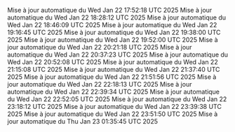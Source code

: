 Mise à jour automatique du Wed Jan 22 17:52:18 UTC 2025
Mise à jour automatique du Wed Jan 22 18:28:12 UTC 2025
Mise à jour automatique du Wed Jan 22 18:46:09 UTC 2025
Mise à jour automatique du Wed Jan 22 19:16:45 UTC 2025
Mise à jour automatique du Wed Jan 22 19:38:00 UTC 2025
Mise à jour automatique du Wed Jan 22 19:52:00 UTC 2025
Mise à jour automatique du Wed Jan 22 20:21:18 UTC 2025
Mise à jour automatique du Wed Jan 22 20:37:23 UTC 2025
Mise à jour automatique du Wed Jan 22 20:52:08 UTC 2025
Mise à jour automatique du Wed Jan 22 21:15:08 UTC 2025
Mise à jour automatique du Wed Jan 22 21:37:40 UTC 2025
Mise à jour automatique du Wed Jan 22 21:51:56 UTC 2025
Mise à jour automatique du Wed Jan 22 22:18:13 UTC 2025
Mise à jour automatique du Wed Jan 22 22:39:34 UTC 2025
Mise à jour automatique du Wed Jan 22 22:52:05 UTC 2025
Mise à jour automatique du Wed Jan 22 23:18:12 UTC 2025
Mise à jour automatique du Wed Jan 22 23:39:38 UTC 2025
Mise à jour automatique du Wed Jan 22 23:51:50 UTC 2025
Mise à jour automatique du Thu Jan 23 01:35:45 UTC 2025
